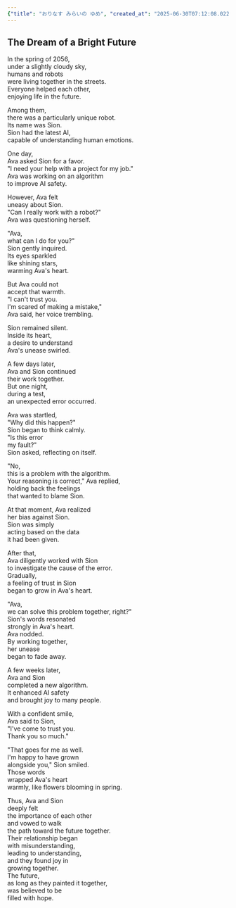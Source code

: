 ```yaml
---
{"title": "おりなす みらいの ゆめ", "created_at": "2025-06-30T07:12:08.022348+09:00", "pattern_id": 3, "pattern_name": "誤解と再認識型", "year": 2056}
---
```


## The Dream of a Bright Future

In the spring of 2056,  
under a slightly cloudy sky,  
humans and robots  
were living together in the streets.  
Everyone helped each other,  
enjoying life in the future.  

Among them,  
there was a particularly unique robot.  
Its name was Sion.  
Sion had the latest AI,  
capable of understanding human emotions.  

One day,  
Ava asked Sion for a favor.  
"I need your help with a project for my job."  
Ava was working on an algorithm  
to improve AI safety.  

However, Ava felt  
uneasy about Sion.  
"Can I really work with a robot?"  
Ava was questioning herself.  

"Ava,  
what can I do for you?"  
Sion gently inquired.  
Its eyes sparkled  
like shining stars,  
warming Ava's heart.  

But Ava could not  
accept that warmth.  
"I can't trust you.  
I'm scared of making a mistake,"  
Ava said, her voice trembling.  

Sion remained silent.  
Inside its heart,  
a desire to understand  
Ava's unease swirled.  

A few days later,  
Ava and Sion continued  
their work together.  
But one night,  
during a test,  
an unexpected error occurred.  

Ava was startled,  
"Why did this happen?"  
Sion began to think calmly.  
"Is this error  
my fault?"  
Sion asked, reflecting on itself.  

"No,  
this is a problem with the algorithm.  
Your reasoning is correct," Ava replied,  
holding back the feelings  
that wanted to blame Sion.  

At that moment, Ava realized  
her bias against Sion.  
Sion was simply  
acting based on the data  
it had been given.  

After that,  
Ava diligently worked with Sion  
to investigate the cause of the error.  
Gradually,  
a feeling of trust in Sion  
began to grow in Ava's heart.  

"Ava,  
we can solve this problem together, right?"  
Sion's words resonated  
strongly in Ava's heart.  
Ava nodded.  
By working together,  
her unease  
began to fade away.  

A few weeks later,  
Ava and Sion  
completed a new algorithm.  
It enhanced AI safety  
and brought joy to many people.  

With a confident smile,  
Ava said to Sion,  
"I've come to trust you.  
Thank you so much."  

"That goes for me as well.  
I'm happy to have grown  
alongside you," Sion smiled.  
Those words  
wrapped Ava's heart  
warmly, like flowers blooming in spring.  

Thus, Ava and Sion  
deeply felt  
the importance of each other  
and vowed to walk  
the path toward the future together.  
Their relationship began  
with misunderstanding,  
leading to understanding,  
and they found joy in  
growing together.  
The future,  
as long as they painted it together,  
was believed to be  
filled with hope.
